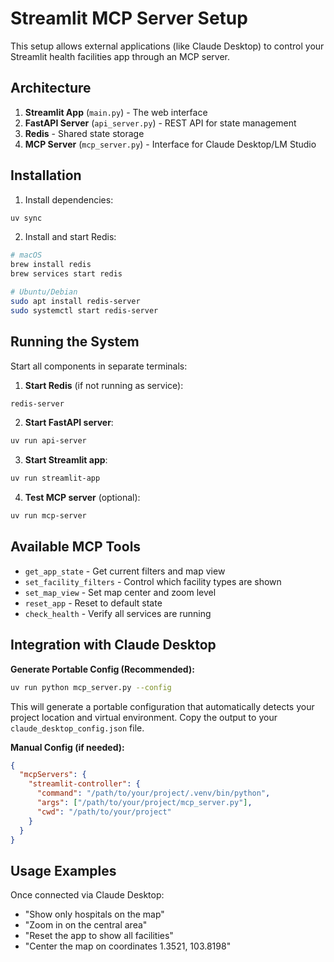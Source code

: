 # Streamlit MCP Server Setup

This setup allows external applications (like Claude Desktop) to control your Streamlit health facilities app through an MCP server.

## Architecture

1. **Streamlit App** (`main.py`) - The web interface
2. **FastAPI Server** (`api_server.py`) - REST API for state management  
3. **Redis** - Shared state storage
4. **MCP Server** (`mcp_server.py`) - Interface for Claude Desktop/LM Studio

## Installation

1. Install dependencies:
```bash
uv sync
```

2. Install and start Redis:
```bash
# macOS
brew install redis
brew services start redis

# Ubuntu/Debian  
sudo apt install redis-server
sudo systemctl start redis-server
```

## Running the System

Start all components in separate terminals:

1. **Start Redis** (if not running as service):
```bash
redis-server
```

2. **Start FastAPI server**:
```bash
uv run api-server
```

3. **Start Streamlit app**:
```bash
uv run streamlit-app
```

4. **Test MCP server** (optional):
```bash
uv run mcp-server
```

## Available MCP Tools

- `get_app_state` - Get current filters and map view
- `set_facility_filters` - Control which facility types are shown
- `set_map_view` - Set map center and zoom level  
- `reset_app` - Reset to default state
- `check_health` - Verify all services are running

## Integration with Claude Desktop

**Generate Portable Config (Recommended):**
```bash
uv run python mcp_server.py --config
```

This will generate a portable configuration that automatically detects your project location and virtual environment. Copy the output to your `claude_desktop_config.json` file.

**Manual Config (if needed):**
```json
{
  "mcpServers": {
    "streamlit-controller": {
      "command": "/path/to/your/project/.venv/bin/python", 
      "args": ["/path/to/your/project/mcp_server.py"],
      "cwd": "/path/to/your/project"
    }
  }
}
```

## Usage Examples

Once connected via Claude Desktop:
- "Show only hospitals on the map"
- "Zoom in on the central area"  
- "Reset the app to show all facilities"
- "Center the map on coordinates 1.3521, 103.8198"